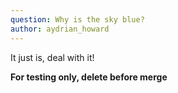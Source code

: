 ```yaml
---
question: Why is the sky blue?
author: aydrian_howard
---
```

It just is, deal with it!

__For testing only, delete before merge__